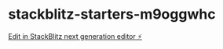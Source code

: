 # stackblitz-starters-m9oggwhc

[Edit in StackBlitz next generation editor ⚡️](https://stackblitz.com/~/github.com/sunnybluesky/stackblitz-starters-m9oggwhc)